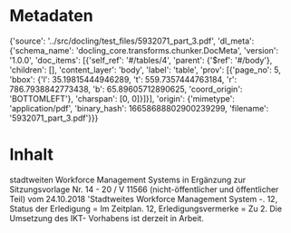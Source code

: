 # Metadaten
{'source': '../src/docling/test_files/5932071_part_3.pdf', 'dl_meta': {'schema_name': 'docling_core.transforms.chunker.DocMeta', 'version': '1.0.0', 'doc_items': [{'self_ref': '#/tables/4', 'parent': {'$ref': '#/body'}, 'children': [], 'content_layer': 'body', 'label': 'table', 'prov': [{'page_no': 5, 'bbox': {'l': 35.19815444946289, 't': 559.7357444763184, 'r': 786.7938842773438, 'b': 65.89605712890625, 'coord_origin': 'BOTTOMLEFT'}, 'charspan': [0, 0]}]}], 'origin': {'mimetype': 'application/pdf', 'binary_hash': 16658688802900239299, 'filename': '5932071_part_3.pdf'}}}

# Inhalt
stadtweiten Workforce Management Systems in Ergänzung zur Sitzungsvorlage Nr. 14 - 20 / V 11566 (nicht-öffentlicher und öffentlicher Teil) vom 24.10.2018 'Stadtweites Workforce Management System -. 12, Status der Erledigung = Im Zeitplan. 12, Erledigungsvermerke = Zu 2. Die Umsetzung des IKT- Vorhabens ist derzeit in Arbeit.